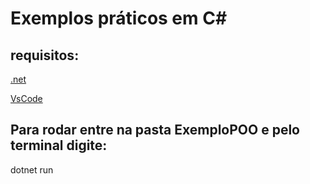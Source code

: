 # Exemplos práticos em C#

## requisitos:

<a href = "https://dotnet.microsoft.com/en-us/download">
<p> .net</p>
</a>

<a href = "https://code.visualstudio.com/">
<p> VsCode</p>
</a>

## Para rodar entre na pasta ExemploPOO e pelo terminal digite:

dotnet run